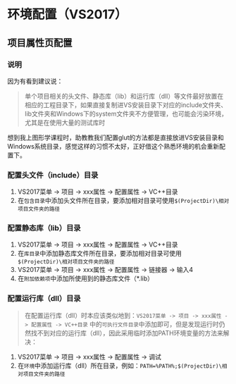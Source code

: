 # 环境配置（VS2017）

## 项目属性页配置

### 说明

因为有看到建议说：

> 单个项目相关的头文件、静态库（lib）和运行库（dll）等文件最好放置在相应的工程目录下，如果直接复制进VS安装目录下对应的include文件夹、lib文件夹和Windows下的system文件夹不方便管理，也可能会污染环境，尤其是在使用大量的测试库时

想到我上图形学课程时，助教教我们配置glut的方法都是直接放进VS安装目录和Windows系统目录，感觉这样的习惯不太好，正好借这个熟悉环境的机会重新配置下。

### 配置头文件（include）目录

1. VS2017菜单 -> 项目 -> xxx属性 -> 配置属性 -> VC++目录
2. 在`包含目录`中添加头文件所在目录，要添加相对目录可使用`$(ProjectDir)\相对项目文件夹的路径`

### 配置静态库（lib）目录

1. VS2017菜单 -> 项目 -> xxx属性 -> 配置属性 -> VC++目录
2. 在`库目录`中添加静态库文件所在目录，要添加相对目录可使用`$(ProjectDir)\相对项目文件夹的路径`
3. VS2017菜单 -> 项目 -> xxx属性 -> 配置属性 -> 链接器 -> 输入4
4. 在`附加依赖项`中添加所使用到的静态库文件（\*.lib）

### 配置运行库（dll）目录

> 在配置运行库（dll）时本应该类似地到：`VS2017菜单 -> 项目 -> xxx属性 -> 配置属性 -> VC++目录` 中的`可执行文件目录`中添加即可，但是发现运行时仍然找不到对应的运行库（dll），因此采用临时添加PATH环境变量的方法来解决：

1. VS2017菜单 -> 项目 -> xxx属性 -> 配置属性 -> 调试
2. 在`环境`中添加运行库（dll）所在目录，例如：`PATH=%PATH%;$(ProjectDir)\相对项目文件夹的路径`



